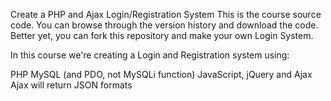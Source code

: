 Create a PHP and Ajax Login/Registration System
This is the course source code. You can browse through the version history and download the code. Better yet, you can fork this repository and make your own Login System.

In this course we're creating a Login and Registration system using:

PHP
MySQL (and PDO, not MySQLi function)
JavaScript, jQuery and Ajax
Ajax will return JSON formats
